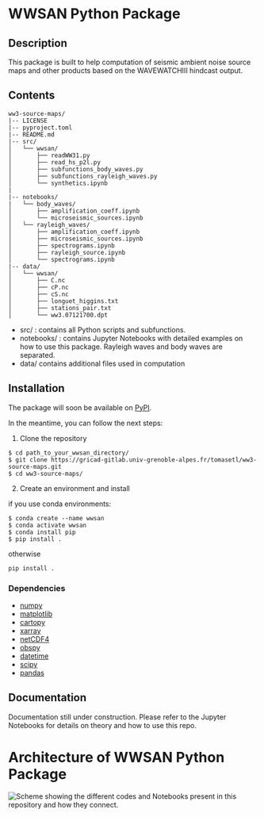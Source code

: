 # WWSAN Python Package

## Description
This package is built to help computation of seismic ambient noise source maps and other products based on the WAVEWATCHIII hindcast output.

## Contents
```
ww3-source-maps/
|-- LICENSE
|-- pyproject.toml
|-- README.md
|-- src/
│   └── wwsan/
│       ├── readWW31.py
│       ├── read_hs_p2l.py
│       ├── subfunctions_body_waves.py
│       ├── subfunctions_rayleigh_waves.py
│       └── synthetics.ipynb
|
|-- notebooks/
|   └── body_waves/
│       ├── amplification_coeff.ipynb
│       └── microseismic_sources.ipynb 
│   └── rayleigh_waves/
│       ├── amplification_coeff.ipynb
│       ├── microseismic_sources.ipynb
│       ├── spectrograms.ipynb
│       ├── rayleigh_source.ipynb
│       └── spectrograms.ipynb    
|-- data/
│   └── wwsan/
│       ├── C.nc
│       ├── cP.nc
│       ├── cS.nc
│       ├── longuet_higgins.txt
│       ├── stations_pair.txt
│       └── ww3.07121700.dpt
```
- src/ : contains all Python scripts and subfunctions.
- notebooks/ : contains Jupyter Notebooks with detailed examples on how to use this package. Rayleigh waves and body waves are separated.
- data/ contains additional files used in computation

## Installation
The package will soon be available on [PyPI](https://pypi.org/).

In the meantime, you can follow the next steps:
1. Clone the repository 
``` 
$ cd path_to_your_wwsan_directory/
$ git clone https://gricad-gitlab.univ-grenoble-alpes.fr/tomasetl/ww3-source-maps.git 
$ cd ww3-source-maps/
````

2. Create an environment and install 

if you use conda environments:
```
$ conda create --name wwsan 
$ conda activate wwsan
$ conda install pip
$ pip install .
````

otherwise

```
pip install .
```

### Dependencies
- [numpy](https://numpy.org/doc/stable/)
- [matplotlib](https://matplotlib.org/stable/)
- [cartopy](https://scitools.org.uk/cartopy/docs/latest/index.html)
- [xarray](https://docs.xarray.dev/en/stable/)
- [netCDF4](https://unidata.github.io/netcdf4-python/)
- [obspy](https://docs.obspy.org/)
- [datetime](https://docs.python.org/3/library/datetime.html)
- [scipy](https://scipy.org/)
- [pandas](https://pandas.pydata.org/pandas-docs/version/2.1.4/index.html)

## Documentation
Documentation still under construction. Please refer to the Jupyter Notebooks for details on theory and how to use this repo.

# Architecture of WWSAN Python Package

![Scheme showing the different codes and Notebooks present in this repository and how they connect.](./package_archi.png)
